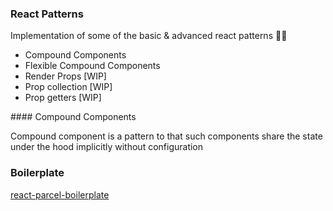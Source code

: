 
### React Patterns

Implementation of some of the basic & advanced react patterns 👩‍🚀

- Compound Components
- Flexible Compound Components
- Render Props [WIP]
- Prop collection [WIP]
- Prop getters [WIP]

#### Compound Components

Compound component is a pattern to that such components share the state under the hood implicitly 
without configuration


### Boilerplate 

[react-parcel-boilerplate](https://github.com/zhunor/react-parcel-boilerplate) 

